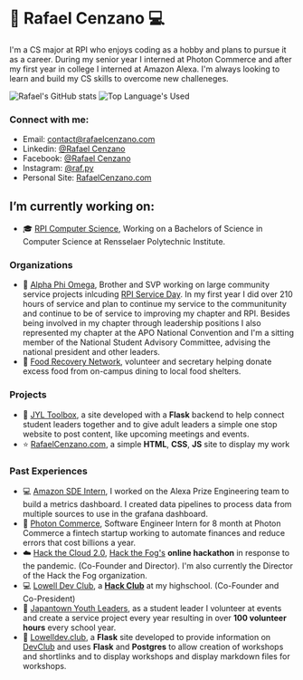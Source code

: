 # :snake: Rafael Cenzano :computer:
I'm a CS major at RPI who enjoys coding as a hobby and plans to pursue it as a career. During my senior year I interned at Photon Commerce and after my first year in college I interned at Amazon Alexa. I'm always looking to learn and build my CS skills to overcome new challeneges.

![Rafael's GitHub stats](https://github-readme-stats.vercel.app/api?username=rafaelcenzano&show_icons=true&theme=radical)
![Top Language's Used](https://github-readme-stats.vercel.app/api/top-langs/?username=rafaelcenzano&langs_count=4&layout=compact&theme=radical)

### Connect with me:
- Email: contact@rafaelcenzano.com
- Linkedin: [@Rafael Cenzano](https://www.linkedin.com/in/rafael-cenzano/)
- Facebook: [@Rafael Cenzano](https://www.facebook.com/profile.php?id=100008046498255)
- Instagram: [@raf.py](https://www.instagram.com/raf.py/)
- Personal Site: [RafaelCenzano.com](https://rafaelcenzano.com)

##  I’m currently working on:
- :mortar_board: [RPI Computer Science](https://science.rpi.edu/computer-science), Working on a Bachelors of Science in Computer Science at Rensselaer Polytechnic Institute.

### Organizations
- :bust_in_silhouette: [Alpha Phi Omega](https://www.apoez.org/), Brother and SVP working on large community service projects inlcuding [RPI Service Day](https://www.apoez.org/pages/service/serviceDay.php). In my first year I did over 210 hours of service and plan to continue my service to the communitunity and continue to be of service to improving my chapter and RPI. Besides being involved in my chapter through leadership positions I also represented my chapter at the APO National Convention and I'm a sitting member of the National Student Advisory Committee, advising the national president and other leaders.
- :bust_in_silhouette: [Food Recovery Network]([https://www.apoez.org/](https://www.foodrecoverynetwork.org/)), volunteer and secretary helping donate excess food from on-campus dining to local food shelters.
### Projects
- :hammer: [JYL Toolbox](https://github.com/RafaelCenzano/JYL-site), a site developed with a **Flask** backend to help connect student leaders together and to give adult leaders a simple one stop website to post content, like upcoming meetings and events.
- :star: [RafaelCenzano.com](https://github.com/RafaelCenzano/rafaelcenzano.com), a simple **HTML**, **CSS**, **JS** site to display my work

### Past Experiences
- :computer: [Amazon SDE Intern](https://www.amazon.jobs/en/jobs/1557929/software-development-engineer-internship-summer-2022-us), I worked on the Alexa Prize Engineering team to build a metrics dashboard. I created data pipelines to process data from multiple sources to use in the grafana dashboard.
- :low_brightness: [Photon Commerce](https://www.photoncommerce.com), Software Engineer Intern for 8 month at Photon Commerce a fintech startup working to automate finances and reduce errors that cost billions a year.
- :cloud: [Hack the Cloud 2.0](https://cloud.hackthefog.com), [Hack the Fog's](https://www.hackthefog.com) **online hackathon** in response to the pandemic. (Co-Founder and Director). I'm also currently the Director of the Hack the Fog organization.
- :computer: [Lowell Dev Club](https://www.lowelldev.club), a [**Hack Club**](https://hackclub.com) at my highschool. (Co-Founder and Co-President)
- :bust_in_silhouette: [Japantown Youth Leaders](https://jcyc.org/jyl.htm), as a student leader I volunteer at events and create a service project every year resulting in over **100 volunteer hours** every school year.
- :school_satchel: [Lowelldev.club](https://github.com/lowell-dev-club/www.lowelldev.club), a **Flask** site developed to provide information on <u>DevClub</u> and uses **Flask** and **Postgres** to allow creation of workshops and shortlinks and to display workshops and display markdown files for workshops.
